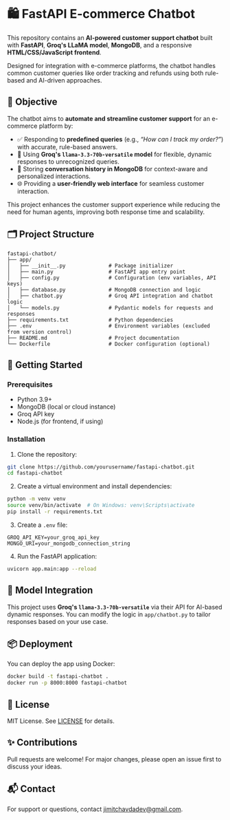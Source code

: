 # 🛍️ FastAPI E-commerce Chatbot

This repository contains an **AI-powered customer support chatbot** built with **FastAPI**, **Groq's LLaMA model**, **MongoDB**, and a responsive **HTML/CSS/JavaScript frontend**.

Designed for integration with e-commerce platforms, the chatbot handles common customer queries like order tracking and refunds using both rule-based and AI-driven approaches.


## 🎯 Objective

The chatbot aims to **automate and streamline customer support** for an e-commerce platform by:

- ✅ Responding to **predefined queries** (e.g., _“How can I track my order?”_) with accurate, rule-based answers.
- 🧠 Using **Groq's `llama-3.3-70b-versatile` model** for flexible, dynamic responses to unrecognized queries.
- 💾 Storing **conversation history in MongoDB** for context-aware and personalized interactions.
- 🌐 Providing a **user-friendly web interface** for seamless customer interaction.

This project enhances the customer support experience while reducing the need for human agents, improving both response time and scalability.


## 🗂️ Project Structure

```
fastapi-chatbot/
├── app/
│   ├── __init__.py              # Package initializer
│   ├── main.py                  # FastAPI app entry point
│   ├── config.py                # Configuration (env variables, API keys)
│   ├── database.py              # MongoDB connection and logic
│   ├── chatbot.py               # Groq API integration and chatbot logic
│   └── models.py                # Pydantic models for requests and responses
├── requirements.txt             # Python dependencies
├── .env                         # Environment variables (excluded from version control)
├── README.md                    # Project documentation
└── Dockerfile                   # Docker configuration (optional)
```


## 🚀 Getting Started

### Prerequisites

- Python 3.9+
- MongoDB (local or cloud instance)
- Groq API key
- Node.js (for frontend, if using)

### Installation

1. Clone the repository:

```bash
git clone https://github.com/yourusername/fastapi-chatbot.git
cd fastapi-chatbot
```

2. Create a virtual environment and install dependencies:

```bash
python -m venv venv
source venv/bin/activate  # On Windows: venv\Scripts\activate
pip install -r requirements.txt
```

3. Create a `.env` file:

```
GROQ_API_KEY=your_groq_api_key
MONGO_URI=your_mongodb_connection_string
```

4. Run the FastAPI application:

```bash
uvicorn app.main:app --reload
```


## 🧠 Model Integration

This project uses **Groq's `llama-3.3-70b-versatile`** via their API for AI-based dynamic responses. You can modify the logic in `app/chatbot.py` to tailor responses based on your use case.


## 📦 Deployment

You can deploy the app using Docker:

```bash
docker build -t fastapi-chatbot .
docker run -p 8000:8000 fastapi-chatbot
```


## 📄 License

MIT License. See [LICENSE](LICENSE) for details.


## ✨ Contributions

Pull requests are welcome! For major changes, please open an issue first to discuss your ideas.


## 📬 Contact

For support or questions, contact jimitchavdadev@gmail.com.